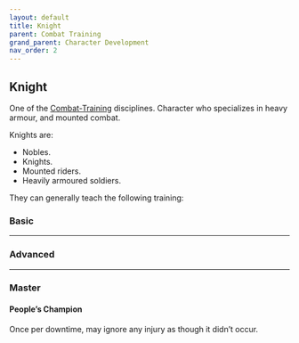 ```yaml
---
layout: default
title: Knight
parent: Combat Training
grand_parent: Character Development
nav_order: 2
---
```

## Knight
One of the [Combat-Training](Combat-Training) disciplines. Character who specializes in heavy armour, and mounted combat.

Knights are: 
* Nobles.
* Knights.
* Mounted riders.
* Heavily armoured soldiers.

They can generally teach the following training:

### Basic

---

### Advanced

---

### Master

#### People’s Champion
Once per downtime, may ignore any injury as though it didn’t occur.
